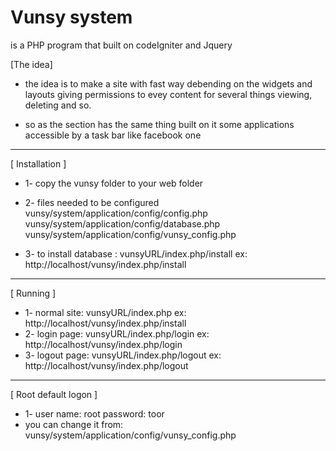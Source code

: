 Vunsy system
=====================
is a PHP program that built on codeIgniter and Jquery 

[The idea]
* the idea is to make a site with fast way debending on the widgets and layouts
giving permissions to evey content for several things
viewing, deleting and so.

* so as the section has the same thing
built on it some applications accessible by a task bar like facebook one

-----------------------------------------------------------------
[ Installation ]

* 1- copy the vunsy folder to your web folder
* 2- files needed to be configured 
			vunsy/system/application/config/config.php
			vunsy/system/application/config/database.php
			vunsy/system/application/config/vunsy_config.php
			
* 3- to install database : 
	vunsyURL/index.php/install
	ex: http://localhost/vunsy/index.php/install
-----------------------------------------------------------------
[ Running ]
* 1- normal site: 
	vunsyURL/index.php
	ex: http://localhost/vunsy/index.php/install
* 2- login page:
	vunsyURL/index.php/login
	ex: http://localhost/vunsy/index.php/login
* 3- logout page:
	vunsyURL/index.php/logout
	ex: http://localhost/vunsy/index.php/logout
-----------------------------------------------------------------
[ Root default logon ]
* 1- user name: root
	password: toor
* you can change it from:
	vunsy/system/application/config/vunsy_config.php
